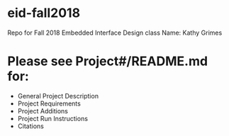 # eid-fall2018
Repo for Fall 2018 Embedded Interface Design class
Name: Kathy Grimes


# Please see Project#/README.md for:
- General Project Description
- Project Requirements
- Project Additions
- Project Run Instructions
- Citations 